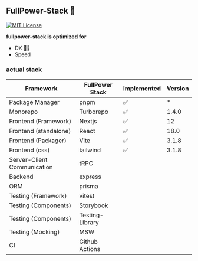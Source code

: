## FullPower-Stack 💪

[![MIT License](https://img.shields.io/badge/License-MIT-green.svg)](https://choosealicense.com/licenses/mit/)

**fullpower-stack is optimized for**

- DX 🧑‍💻
- Speed

### actual stack

| Framework                   | FullPower Stack | Implemented | Version |
|-----------------------------|-----------------|-------------|---------|
| Package Manager             | pnpm            |     ✅      |    *    |
| Monorepo                    | Turborepo       |     ✅      | 1.4.0   |
| Frontend (Framework)        | Nextjs          |     ✅      |   12    |
| Frontend (standalone)       | React           |     ✅      |   18.0  |
| Frontend (Packager)         | Vite            |     ✅      |  3.1.8  |
| Frontend (css)              | tailwind        |     ✅      |  3.1.8  |
| Server-Client Communication | tRPC            |
| Backend                     | express         |
| ORM                         | prisma          |
| Testing (Framework)         | vitest          |
| Testing (Components)        | Storybook       |
| Testing (Components)        | Testing-Library |
| Testing (Mocking)           | MSW             |
| CI                          | Github Actions  |
